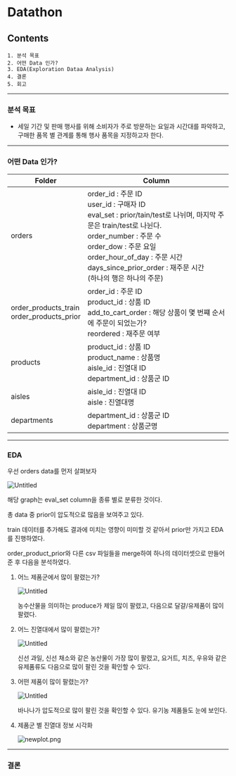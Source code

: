 # Datathon


## Contents
    1. 분석 목표
    2. 어떤 Data 인가?
    3. EDA(Exploration Dataa Analysis)
    4. 결론
    5. 회고
---    
### 분석 목표
 - 세일 기간 및 판매 행사를 위해 소비자가 주로 방문하는 요일과 시간대를 파악하고, 구매한 품목 별 관계를 통해 행사 품목을 지정하고자 한다.

---
### 어떤 Data 인가?
|**Folder**|Column|
|-----|---|
|orders|order_id : 주문 ID<br>user_id : 구매자 ID<br>eval_set :  prior/tain/test로 나뉘며, 마지막 주문은 train/test로 나뉜다.<br>order_number : 주문 수<br>order_dow : 주문 요일<br>order_hour_of_day : 주문 시간<br>days_since_prior_order : 재주문 시간<br>(하나의 행은 하나의 주문)|
|order_products_train<br>order_products_prior|order_id : 주문 ID<br>product_id : 상품 ID<br>add_to_cart_order : 해당 상품이 몇 번쨰 순서에 주문이 되었는가?<br>reordered : 재주문 여부|
|products|product_id : 상품 ID<br>product_name : 상품명<br>aisle_id : 진열대 ID<br>department_id : 상품군 ID|
|aisles|aisle_id : 진열대 ID<br>aisle : 진열대명|
|departments|department_id : 상품군 ID<br>department : 상품군명|

---
### EDA
우선 orders data를 먼저 살펴보자

![Untitled](https://s3-us-west-2.amazonaws.com/secure.notion-static.com/c0d399c7-0344-4a7c-a0e5-5d0b4621618f/Untitled.png)

해당 graph는 eval_set column을 종류 별로 분류한 것이다.

총 data 중 prior이 압도적으로 많음을 보여주고 있다.

train 데이터를 추가해도 결과에 미치는 영향이 미미할 것 같아서 prior만 가지고 EDA를 진행하였다.

order_product_prior와 다른 csv 파일들을 merge하여 하나의 데이터셋으로 만들어준 후 다음을 분석하였다.

1. 어느 제품군에서 많이 팔렸는가?
    
    ![Untitled](https://s3-us-west-2.amazonaws.com/secure.notion-static.com/84b75214-f7a6-444f-88d7-3ce4db36ed66/Untitled.png)
    
    농수산물을 의미하는 produce가 제일 많이 팔렸고, 다음으로 달걀/유제품이 많이 팔렸다.
    
2. 어느 진열대에서 많이 팔렸는가?
    
    ![Untitled](https://s3-us-west-2.amazonaws.com/secure.notion-static.com/9a518277-ecfb-4bbe-9a14-b8f2145842da/Untitled.png)
    
    신선 과일, 신선 채소와 같은 농산물이 가장 많이 팔렸고, 요거트, 치즈, 우유와 같은 유제품류도 다음으로 많이 팔린 것을 확인할 수 있다.
    
3. 어떤 제품이 많이 팔렸는가?
    
    ![Untitled](https://s3-us-west-2.amazonaws.com/secure.notion-static.com/80eef256-e747-4f28-a826-a037dd26b844/Untitled.png)
    
    바나나가 압도적으로 많이 팔린 것을 확인할 수 있다. 유기농 제품들도 눈에 보인다.
    
4. 제품군 별 진열대 정보 시각화
    
    ![newplot.png](https://s3-us-west-2.amazonaws.com/secure.notion-static.com/2c1262a5-894d-4a42-9505-697c8a5ffd73/newplot.png)

---
### 결론
